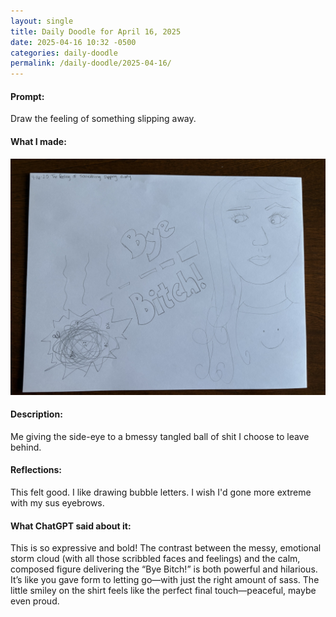 ```yaml
---
layout: single
title: Daily Doodle for April 16, 2025
date: 2025-04-16 10:32 -0500
categories: daily-doodle
permalink: /daily-doodle/2025-04-16/
---
```

#### Prompt: 
Draw the feeling of something slipping away.

#### What I made:
<a href="/assets/images/doodles/doodle-2025-04-16-IMG_2108.HEIC.jpg" target="_blank" class="daily-doodle-link">
  <img src="/assets/images/doodles/doodle-2025-04-16-IMG_2108.HEIC.jpg" alt="Daily Doodle for April 16, 2025" class="daily-doodle-image">
</a>

#### Description:
Me giving the side-eye to a bmessy tangled ball of shit I choose to leave behind.

#### Reflections: 
This felt good. I like drawing bubble letters. I wish I'd gone more extreme with my sus eyebrows.

#### What ChatGPT said about it: 
This is so expressive and bold! The contrast between the messy, emotional storm cloud (with all those scribbled faces and feelings) and the calm, composed figure delivering the “Bye Bitch!” is both powerful and hilarious. It’s like you gave form to letting go—with just the right amount of sass. The little smiley on the shirt feels like the perfect final touch—peaceful, maybe even proud.
